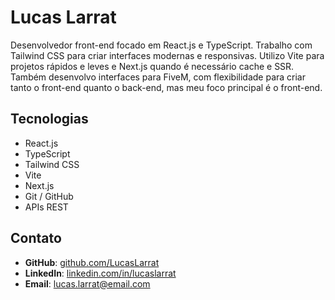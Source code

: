# Lucas Larrat

Desenvolvedor front-end focado em React.js e TypeScript. Trabalho com Tailwind CSS para criar interfaces modernas e responsivas.
Utilizo Vite para projetos rápidos e leves e Next.js quando é necessário cache e SSR.
Também desenvolvo interfaces para FiveM, com flexibilidade para criar tanto o front-end quanto o back-end, mas meu foco principal é o front-end.

## Tecnologias

* React.js
* TypeScript
* Tailwind CSS
* Vite
* Next.js
* Git / GitHub
* APIs REST

## Contato

* **GitHub**: [github.com/LucasLarrat](https://github.com/lucaslarrat)
* **LinkedIn**: [linkedin.com/in/lucaslarrat](https://linkedin.com/in/lucaslarratt)
* **Email**: [lucas.larrat@email.com](mailto:eulucaslarrat@email.com)
